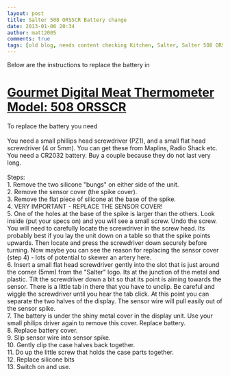 ```yaml
---
layout: post
title: Salter 508 ORSSCR Battery change
date: 2013-01-06 20:34
author: matt2005
comments: true
tags: [old blog, needs content checking Kitchen, Salter, Salter 508 ORSSC, Uncategorized]
---
```

<p>Below are the instructions to replace the battery in</p><div><h1><a title="Salter Gourmet Digital Meat Thermometer Model: 508 ORSSCR" href="http://www.salterhousewares.com/salter_uk/catalogue/kitchen-accessories/thermometers/gourmet-confectionary-thermometer.html">Gourmet Digital Meat Thermometer Model: 508 ORSSCR</a></h1></div><p>To replace the battery you need<br /><br />You need a small phillips head screwdriver (PZ1), and a small flat head screwdriver (4 or 5mm). You can get these from Maplins, Radio Shack etc.<br />You need a CR2032 battery. Buy a couple because they do not last very long.<br /><br />Steps:<br />1. Remove the two silicone "bungs" on either side of the unit.<br />2. Remove the sensor cover (the spike cover).<br />3. Remove the flat piece of silicone at the base of the spike.<br />4. VERY IMPORTANT - REPLACE THE SENSOR COVER!<br />5. One of the holes at the base of the spike is larger than the others. Look inside (put your specs on) and you will see a small screw. Undo the screw. You will need to carefully locate the screwdriver in the screw head. Its probably best if you lay the unit down on a table so that the spike points upwards. Then locate and press the screwdriver down securely before turning. Now maybe you can see the reason for replacing the sensor cover (step 4) - lots of potential to skewer an artery here.<br />6. Insert a small flat head screwdriver gently into the slot that is just around the corner (5mm) from the "Salter" logo. Its at the junction of the metal and plastic. Tilt the screwdriver down a bit so that its point is aiming towards the sensor. There is a little tab in there that you have to unclip. Be careful and wiggle the screwdriver until you hear the tab click. At this point you can separate the two halves of the display. The sensor wire will pull easily out of the sensor spike.<br />7. The battery is under the shiny metal cover in the display unit. Use your small philips driver again to remove this cover. Replace battery.<br />8. Replace battery cover.<br />9. Slip sensor wire into sensor spike.<br />10. Gently clip the case halves back together.<br />11. Do up the little screw that holds the case parts together.<br />12. Replace silicone bits<br />13. Switch on and use.<br /><br /></p>

